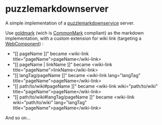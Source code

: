 # puzzlemarkdownserver

A simple implementation of a [puzzlemarkdownservice](https://github.com/dvaumoron/puzzlemarkdownservice) server.

Use [goldmark](https://github.com/yuin/goldmark) (wich is [CommonMark](https://spec.commonmark.org) compliant) as the markdown implementation, with a custom extension for wiki link (targeting a  [WebComponent](https://www.webcomponents.org/)) :
- "[[ pageName ]]" became \<wiki-link title="pageName">pageName\</wiki-link>
- "[[ pageName | linkName ]]" became \<wiki-link title="pageName">linkName\</wiki-link>
- "[[ langTag/pageName ]]" became \<wiki-link lang="langTag" title="pageName">pageName\</wiki-link>
- "[[ path/to/wiki#pageName ]]" became \<wiki-link wiki="path/to/wiki" title="pageName">pageName\</wiki-link>
- "[[ path/to/wiki#langTag/pageName ]]" became \<wiki-link wiki="path/to/wiki" lang="langTag" title="pageName">pageName\</wiki-link>

And so on...